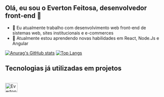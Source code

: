 
## Olá, eu sou o Everton Feitosa, desenvolvedor front-end 👋
- 🔭 Eu atualmente trabalho com desenvolvimento web front-end de sistemas web, sites institucionais e e-commerces
- 🌱 Atualmente estou aprendendo novas habilidades em React, Node.Js e Angular

[![Anurag's GitHub stats](https://github-readme-stats.vercel.app/api?username=evertonfeitos&count_private=true&show_icons=true&theme=radical)](https://github.com/anuraghazra/github-readme-stats)
[![Top Langs](https://github-readme-stats.vercel.app/api/top-langs/?username=evertonfeitos&count_private=true&layout=compact&theme=radical)](https://github.com/anuraghazra/github-readme-stats)

  ##
  
 ## Tecnologias já utilizadas em projetos
 <div style="display: inline_block"><br>
     <img align="center" alt="Everton-Js" height="30" width="40" src="https://cdn.jsdelivr.net/gh/devicons/devicon/icons/javascript/javascript-original.svg">
</div>

          
